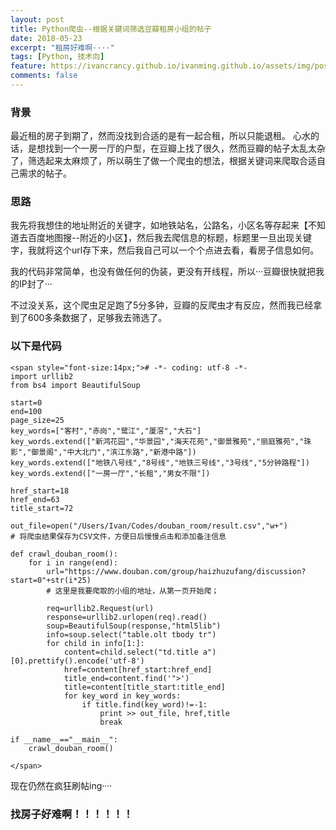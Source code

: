 ```yaml
---
layout: post
title: Python爬虫--根据关键词筛选豆瓣租房小组的帖子
date: 2018-05-23
excerpt: "租房好难啊····"
tags: [Python, 技术向]
feature: https://ivancrancy.github.io/ivanming.github.io/assets/img/post_image/features/10.png
comments: false
---
```

### 背景
最近租的房子到期了，然而没找到合适的是有一起合租，所以只能退租。
心水的话，是想找到一个一房一厅的户型，在豆瓣上找了很久，然而豆瓣的帖子太乱太杂了，筛选起来太麻烦了，所以萌生了做一个爬虫的想法，根据关键词来爬取合适自己需求的帖子。

### 思路
我先将我想住的地址附近的关键字，如地铁站名，公路名，小区名等存起来【不知道去百度地图搜--附近的小区】，然后我去爬信息的标题，标题里一旦出现关键字，我就将这个url存下来，然后我自己可以一个个点进去看，看房子信息如何。

我的代码非常简单，也没有做任何的伪装，更没有开线程，所以···豆瓣很快就把我的IP封了···

不过没关系，这个爬虫足足跑了5分多钟，豆瓣的反爬虫才有反应，然而我已经拿到了600多条数据了，足够我去筛选了。


### 以下是代码

````        
<span style="font-size:14px;"># -*- coding: utf-8 -*-  
import urllib2  
from bs4 import BeautifulSoup  
  
start=0  
end=100  
page_size=25  
key_words=["客村","赤岗","鹭江","厦滘","大石"]  
key_words.extend(["新鸿花园","华景园","海天花苑","御景雅苑","丽庭雅苑","珠影","御景阁","中大北门","滨江东路","新港中路"])  
key_words.extend(["地铁八号线","8号线","地铁三号线","3号线","5分钟路程"])  
key_words.extend(["一房一厅","长租","男女不限"])  
  
href_start=18  
href_end=63  
title_start=72  
  
out_file=open("/Users/Ivan/Codes/douban_room/result.csv","w+")  
# 将爬虫结果保存为CSV文件，方便日后慢慢点击和添加备注信息
  
def crawl_douban_room():  
    for i in range(end):  
        url="https://www.douban.com/group/haizhuzufang/discussion?start=0"+str(i*25)
        # 这里是我要爬取的小组的地址，从第一页开始爬；

        req=urllib2.Request(url)  
        response=urllib2.urlopen(req).read()  
        soup=BeautifulSoup(response,"html5lib")  
        info=soup.select("table.olt tbody tr")  
        for child in info[1:]:  
            content=child.select("td.title a")[0].prettify().encode('utf-8')  
            href=content[href_start:href_end]  
            title_end=content.find('">')  
            title=content[title_start:title_end]  
            for key_word in key_words:  
                if title.find(key_word)!=-1:  
                    print >> out_file, href,title  
                    break  
          
if __name__=="__main__":  
    crawl_douban_room()  
      
</span>  
````


现在仍然在疯狂刷帖ing····

### 找房子好难啊！！！！！！